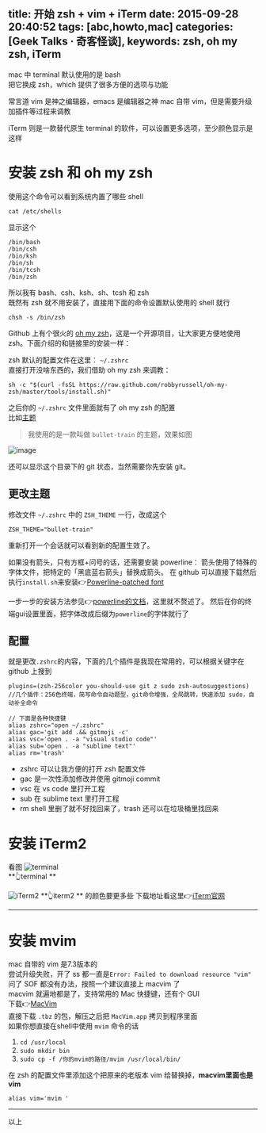 title: 开始 zsh + vim + iTerm
date: 2015-09-28 20:40:52
tags: [abc,howto,mac]
categories: [Geek Talks · 奇客怪谈],
keywords: zsh, oh my zsh, iTerm
---
mac 中 terminal 默认使用的是 bash  
把它换成 zsh，which 提供了很多方便的选项与功能

常言道 vim 是神之编辑器，emacs 是编辑器之神  mac 自带 vim，但是需要升级加插件等过程来调教

iTerm 则是一款替代原生 terminal 的软件，可以设置更多选项，至少颜色显示是这样
<!--more-->  

# 安装 zsh 和 oh my zsh
使用这个命令可以看到系统内置了哪些 shell
```
cat /etc/shells
```
显示这个
```
/bin/bash
/bin/csh
/bin/ksh
/bin/sh
/bin/tcsh
/bin/zsh
```
所以我有 bash、csh、ksh、sh、tcsh 和 zsh  
既然有 zsh 就不用安装了，直接用下面的命令设置默认使用的 shell 就行
```
chsh -s /bin/zsh
```
Github 上有个很火的 [oh my zsh](https://github.com/robbyrussell/oh-my-zsh)，这是一个开源项目，让大家更方便地使用 zsh。下面介绍的和链接里的安装一样：

zsh 默认的配置文件在这里： `~/.zshrc`  
直接打开没啥东西的，我们借助 oh my zsh 来调教：
```
sh -c "$(curl -fsSL https://raw.github.com/robbyrussell/oh-my-zsh/master/tools/install.sh)"
```
之后你的 `~/.zshrc` 文件里面就有了 oh my zsh 的配置  
比如[主题](https://github.com/robbyrussell/oh-my-zsh/wiki/themes)  
>我使用的是一款叫做 `bullet-train` 的主题，效果如图

![image](1.gif)

还可以显示这个目录下的 git 状态，当然需要你先安装 git。
## 更改主题
修改文件 `~/.zshrc` 中的 `ZSH_THEME` 一行，改成这个
```
ZSH_THEME="bullet-train"
```
重新打开一个会话就可以看到新的配置生效了。

如果没有箭头，只有方框+问号的话，还需要安装 powerline：
箭头使用了特殊的字体文件，把特定的「黑底蓝右箭头」替换成箭头。
在 github 可以直接下载然后执行`install.sh`来安装👉[Powerline-patched font](https://github.com/powerline/fonts)

一步一步的安装方法参见👉[powerline的文档](https://powerline.readthedocs.org/en/latest/installation/linux.html#font-installation)，这里就不赘述了。
然后在你的终端gui设置里面，把字体改成后缀为`powerline`的字体就行了

## 配置
就是更改`.zshrc`的内容，下面的几个插件是我现在常用的，可以根据关键字在 github 上搜到
```
plugins=(zsh-256color you-should-use git z sudo zsh-autosuggestions)
//几个插件：256色终端，简写命令自动题型，git命令增强，全局跳转，快速添加 sudo，自动补全命令

// 下面是各种快捷键
alias zshrc="open ~/.zshrc"
alias gac='git add .&& gitmoji -c'
alias vsc='open . -a "visual studio code"'
alias sub='open . -a "sublime text"'
alias rm='trash'
```

- zshrc 可以让我方便的打开 zsh 配置文件
- gac 是一次性添加修改并使用 gitmoji commit
- vsc 在 vs code 里打开工程
- sub 在 sublime text 里打开工程
- rm shell 里删了就不好找回来了，trash 还可以在垃圾桶里找回来


# 安装 iTerm2
看图
![terminal](2.jpg)  
**👆terminal  **

  
![iTerm2](3.jpg)
**👆iterm2  ** 的颜色要更多些
下载地址看这里👉[iTerm官网](//www.iterm2.com)

***  
# 安装 mvim
mac 自带的 vim 是7.3版本的  
尝试升级失败，开了 ss 都一直是`Error: Failed to download resource "vim"`  
问了 SOF 都没有办法，按照一个建议直接上 macvim 了  
macvim 就遍地都是了，支持常用的 Mac 快捷键，还有个 GUI  
下载👉[MacVim](//www.macupdate.com/app/mac/25988/macvim)  
直接下载 `.tbz` 的包，解压之后把 `MacVim.app` 拷贝到程序里面  
如果你想直接在shell中使用 `mvim` 命令的话  
1. `cd /usr/local`
2. `sudo mkdir bin`
3. `sudo cp -f /你的mvim的路径/mvim /usr/local/bin/`
  
在 zsh 的配置文件里添加这个把原来的老版本 vim 给替换掉，**macvim里面也是vim**  
```
alias vim='mvim '
```
***  
以上


